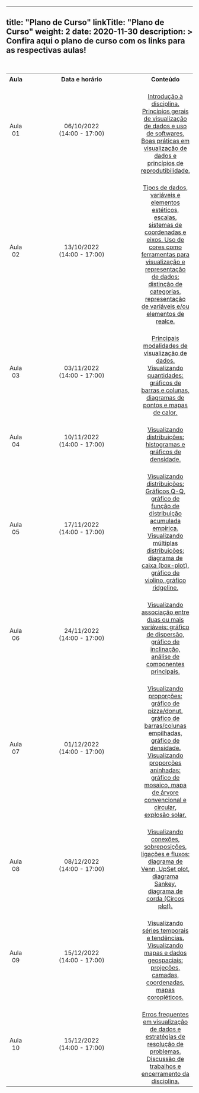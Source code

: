 
---
title: "Plano de Curso"
linkTitle: "Plano de Curso"
weight: 2
date: 2020-11-30
description: >
  Confira aqui o plano de curso com os links para as respectivas aulas!
---

<br>
<div align="center">
<table class="center" style="text-align:center; vertical-align:middle;">
  <tr>
    <th style="vertical-align:middle;"><strong>Aula</strong></th>
    <th style="vertical-align:middle;" width="310"><strong>Data e horário</strong></th>
	<th style="vertical-align:middle;"><strong>Conteúdo</strong></th>
  <tr>
  <td style="vertical-align:middle;">Aula 01</td>
  <td style="vertical-align:middle;">06/10/2022 <br>(14:00 - 17:00)</td>
  <td style="vertical-align:middle;"><a href="https://gene7010-dataviz.netlify.app/2022/sincronas/aula_01/"><br>Introdução à disciplina. Princípios gerais de visualização de dados e uso de softwares. Boas práticas em visualização de dados e princípios de reprodutibilidade.<br></a></td>
  <tr>
  <td style="vertical-align:middle;">Aula 02</td>
  <td style="vertical-align:middle;">13/10/2022 <br>(14:00 - 17:00)<br></td>
  <td style="vertical-align:middle;"><a href="https://gene7010-dataviz.netlify.app/2022/sincronas/aula_02"><br>Tipos de dados, variáveis e elementos estéticos, escalas, sistemas de coordenadas e eixos. Uso de cores como ferramentas para visualização e representação de dados: distinção de categorias, representação de variáveis e/ou elementos de realce.
<br></a></td>
  <tr>
  <td style="vertical-align:middle;">Aula 03</td>
  <td style="vertical-align:middle;">03/11/2022 <br>(14:00 - 17:00)</td>
  <td style="vertical-align:middle;"><a href="https://gene7010-dataviz.netlify.app/2022/sincronas/aula_03"><br>Principais modalidades de visualização de dados. Visualizando quantidades: gráficos de barras e colunas, diagramas de pontos e mapas de calor.<br></a></td>
  <tr>
  <td style="vertical-align:middle;">Aula 04</td>
  <td style="vertical-align:middle;">10/11/2022 <br>(14:00 - 17:00)</td>
  <td style="vertical-align:middle;"><a href="https://gene7010-dataviz.netlify.app/2022/sincronas/aula_04"><br>Visualizando distribuições: histogramas e gráficos de densidade.
<br></a></td>
  <tr>
  <td style="vertical-align:middle;">Aula 05</td>
  <td style="vertical-align:middle;">17/11/2022 <br>(14:00 - 17:00)</td>
  <td style="vertical-align:middle;"><a href="https://gene7010-dataviz.netlify.app/2022/sincronas/aula_05"><br>Visualizando distribuições: Gráficos Q-Q, gráfico de função de distribuição acumulada empírica. Visualizando múltiplas distribuições:  diagrama de caixa (box-plot), gráfico de violino, gráfico ridgeline. 
<br></a></td>
  <tr>
  <td style="vertical-align:middle;">Aula 06</td>
  <td style="vertical-align:middle;">24/11/2022 <br>(14:00 - 17:00)</td>
  <td style="vertical-align:middle;"><br><a href="https://gene7010-dataviz.netlify.app/2022/sincronas/aula_06">Visualizando associação entre duas ou mais variáveis: gráfico de dispersão, gráfico de inclinação, análise de componentes principais.</a><br></td>
  <tr>
  <td style="vertical-align:middle;">Aula 07</td>
  <td style="vertical-align:middle;">01/12/2022 <br>(14:00 - 17:00)</td>
  <td style="vertical-align:middle;"><br><a href="https://gene7010-dataviz.netlify.app/2022/sincronas/aula_07">Visualizando proporções: gráfico de pizza/donut, gráfico de barras/colunas empilhadas, gráfico de densidade. Visualizando proporções aninhadas: gráfico de mosaico, mapa de árvore convencional e circular, explosão solar.</a><br></td>
  <tr>
  <td style="vertical-align:middle;">Aula 08</td>
  <td style="vertical-align:middle;">08/12/2022 <br>(14:00 - 17:00)</td>
  <td style="vertical-align:middle;"><a href="https://gene7010-dataviz.netlify.app/2022/sincronas/aula_08"><br>Visualizando conexões, sobreposições, ligações e fluxos: diagrama de Venn, UpSet plot, diagrama Sankey, diagrama de corda (Circos plot).
<br></a></td>
  <tr>
  <td style="vertical-align:middle;">Aula 09</td>
  <td style="vertical-align:middle;">15/12/2022 <br>(14:00 - 17:00)</td>
  <td style="vertical-align:middle;"><a href="https://gene7010-dataviz.netlify.app/2022/sincronas/aula_09"><br>Visualizando séries temporais e tendências. Visualizando mapas e dados geospaciais: projeções, camadas, coordenadas, mapas coropléticos. <br></a></td>
  <tr>
  <td style="vertical-align:middle;">Aula 10</td>
  <td style="vertical-align:middle;">15/12/2022 <br>(14:00 - 17:00)</td>
  <td style="vertical-align:middle;"><a href="https://gene7010-dataviz.netlify.app/2022/sincronas/aula_10"><br>Erros frequentes em visualização de dados e estratégias de resolução de problemas. Discussão de trabalhos e encerramento da disciplina.<br><a></td>
  </table>
  </div>

	
